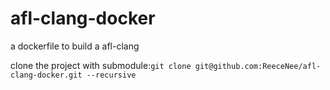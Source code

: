 # afl-clang-docker
a dockerfile to build a afl-clang 

clone the project with submodule:`git clone git@github.com:ReeceNee/afl-clang-docker.git --recursive`
